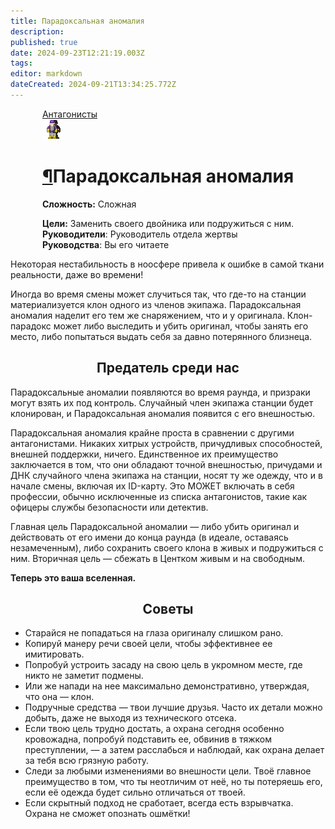 ```yaml
---
title: Парадоксальная аномалия
description: 
published: true
date: 2024-09-23T12:21:19.003Z
tags: 
editor: markdown
dateCreated: 2024-09-21T13:34:25.772Z
---
```


 <div style="display: flex; justify-content: center;">
<div class="roles-passport antag">
    <div class="title antag"><a href="/roles/command" class="is-internal-link is-valid-page">Антагонисты</a></div>
    <div>
      <div><div><img src="/roles/paradox-anomaly.png"></div></div>
      <div><div>
        <h1 id="старший-медицинский-офицер" class="toc-header"><a class="toc-anchor" href="#старший-медицинский-офицер">¶</a>Парадоксальная аномалия</h1>
        <p><strong>Сложность:</strong> Сложная</p>
        <strong>Цели:</strong> Заменить своего двойника или подружиться с ним.<br>
        <b>Руководители</b>: Руководитель отдела жертвы<br>
        <b>Руководства</b>: Вы его читаете
        </div></div>
    </div>
  </div>
</div>

Некоторая нестабильность в ноосфере привела к ошибке в самой ткани реальности, даже во времени!

Иногда во время смены может случиться так, что где-то на станции материализуется клон одного из членов экипажа. Парадоксальная аномалия наделит его тем же снаряжением, что и у оригинала. Клон-парадокс может либо выследить и убить оригинал, чтобы занять его место, либо попытаться выдать себя за давно потерянного близнеца.

## <center>Предатель среди нас</center>

Парадоксальные аномалии появляются во время раунда, и призраки могут взять их под контроль. Случайный член экипажа станции будет клонирован, и Парадоксальная аномалия появится с его внешностью.

Парадоксальная аномалия крайне проста в сравнении с другими антагонистами. Никаких хитрых устройств, причудливых способностей, внешней поддержки, ничего. Единственное их преимущество заключается в том, что они обладают точной внешностью, причудами и ДНК случайного члена экипажа на станции, носят ту же одежду, что и в начале смены, включая их ID-карту. Это МОЖЕТ включать в себя профессии, обычно исключенные из списка антагонистов, такие как офицеры службы безопасности или детектив.

Главная цель Парадоксальной аномалии — либо убить оригинал и действовать от его имени до конца раунда (в идеале, оставаясь незамеченным), либо сохранить своего клона в живых и подружиться с ним. Вторичная цель — сбежать в Центком живым и на свободным. 

**Теперь это ваша вселенная.** 

## <center>Советы</center>

- Старайся не попадаться на глаза оригиналу слишком рано.
- Копируй манеру речи своей цели, чтобы эффективнее ее имитировать.
- Попробуй устроить засаду на свою цель в укромном месте, где никто не заметит подмены.
- Или же напади на нее максимально демонстративно, утверждая, что она — клон.
- Подручные средства — твои лучшие друзья. Часто их детали можно добыть, даже не выходя из технического отсека.
- Если твою цель трудно достать, а охрана сегодня особенно кровожадна, попробуй подставить ее, обвинив в тяжком преступлении, — а затем расслабься и наблюдай, как охрана делает за тебя всю грязную работу.
- Следи за любыми изменениями во внешности цели. Твоё главное преимущество в том, что ты неотличим от неё, но ты потеряешь его, если её одежда будет сильно отличаться от твоей.
- Если скрытный подход не сработает, всегда есть взрывчатка. Охрана не сможет опознать ошмётки!

<div class="table"></div>
